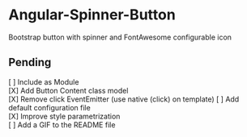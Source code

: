 # Angular-Spinner-Button
Bootstrap button with spinner and FontAwesome configurable icon

## Pending
[ ] Include as Module  
[X] Add Button Content class model  
[X] Remove click EventEmitter (use native (click) on template)
[ ] Add default configuration file  
[X] Improve style parametrization  
[ ] Add a GIF to the README file  
